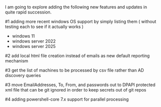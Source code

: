 I am going to explore adding the following new features and updates in quite rapid succession. 


#1 adding more recent windows OS support by simply listing them ( without testing each to see if it actually works ) 
- windows 11
- windows server 2022
- windows server 2025

#2 add local html file creation instead of emails as new default reporting mechanism

#3 get the list of machines to be processed by csv file rather than AD discovery queries

#3 move EmailAddresses, To, From, and passwords out to DPAPI protected xml file that can be git ignored in order to keep secrets out of git repos

#4 adding powershell-core 7.x support for parallel processing

